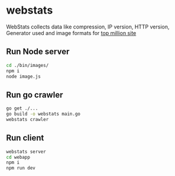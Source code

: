 # webstats
WebStats collects data like compression, IP version, HTTP version, Generator used and image formats for [top million site](https://majestic.com/reports/majestic-million)

## Run Node server

``` bash
cd ./bin/images/
npm i
node image.js
```

## Run go crawler
``` bash
go get ./...
go build -o webstats main.go
webstats crawler
```

## Run client
``` bash
webstats server
cd webapp
npm i
npm run dev
```